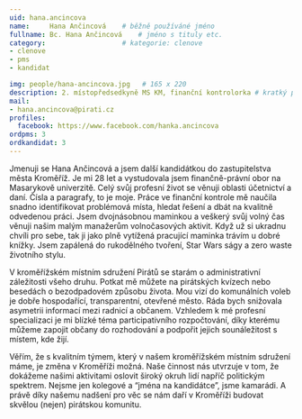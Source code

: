 ```yaml
---
uid: hana.ancincova
name:     Hana Ančincová  	# běžně používáné jméno
fullname: Bc. Hana Ančincová 	# jméno s tituly etc.
category:                   # kategorie: clenove
- clenove
- pms
- kandidat

img: people/hana-ancincova.jpg   # 165 x 220
description: 2. místopředsedkyně MS KM, finanční kontrolorka # kratký popis, max 160 znaků
mail:
- hana.ancincova@pirati.cz
profiles:
  facebook: https://www.facebook.com/hanka.ancincova
ordpms: 3
ordkandidat: 3
---
```


Jmenuji se Hana Ančincová a jsem další kandidátkou do zastupitelstva města Kroměříž. Je mi 28 let a vystudovala jsem finančně-právní obor na Masarykově univerzitě. Celý svůj profesní život se věnuji oblasti účetnictví a daní. Čísla a paragrafy, to je moje. Práce ve finanční kontrole mě naučila snadno identifikovat problémová místa, hledat řešení a dbát na kvalitně odvedenou práci. Jsem dvojnásobnou maminkou a veškerý svůj volný čas věnuji našim malým manažerům volnočasových aktivit. Když už si ukradnu chvíli pro sebe, tak ji jako plně vytížená pracující maminka trávím u dobré knížky. Jsem zapálená do rukodělného tvoření, Star Wars ságy a zero waste životního stylu.

V kroměřížském místním sdružení Pirátů se starám o administrativní záležitosti všeho druhu. Potkat mě můžete na pirátských kvízech nebo besedách o bezodpadovém způsobu života. Mou vizí do komunálních voleb je dobře hospodařící, transparentní, otevřené město. Ráda bych snižovala asymetrii informací mezi radnicí a občanem. Vzhledem k mé profesní specializaci je mi blízké téma participativního rozpočtování, díky kterému můžeme zapojit občany do rozhodování a podpořit jejich sounáležitost s místem, kde žijí.

Věřím, že s kvalitním týmem, který v našem kroměřížském místním sdružení máme, je změna v Kroměříži možná. Naše činnost nás utvrzuje v tom, že dokážeme našimi aktivitami oslovit široký okruh lidí napříč politickým spektrem. Nejsme jen kolegové a “jména na kandidátce”, jsme kamarádi. A právě díky našemu nadšení pro věc se nám daří v Kroměříži budovat skvělou (nejen) pirátskou komunitu.

